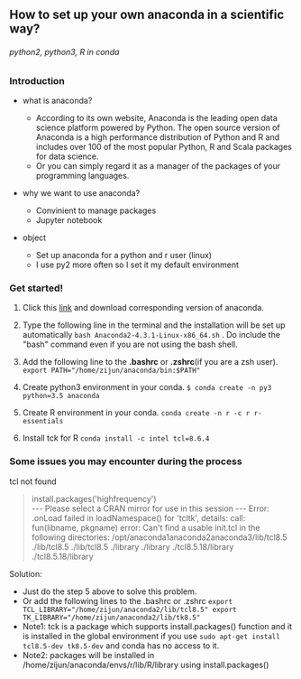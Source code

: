 ## How to set up your own anaconda in a scientific way?

###### python2, python3, R in conda

### Introduction

* what is anaconda?

  - According to its own website, Anaconda is the leading open data science platform powered by Python. The open source version of Anaconda is a high performance distribution of Python and R and includes over 100 of the most popular Python, R and Scala packages for data science.
  - Or you can simply regard it as a manager of the packages of your programming languages.

* why we want to use anaconda?

  - Convinient to manage packages
  - Jupyter notebook
 
* object
  - Set up anaconda for a python and r user (linux)
  - I use py2 more often so I set it my default environment

### Get started!

1. Click this [link](https://www.continuum.io/downloads) and download corresponding version of anaconda. 

2. Type the following line in the terminal and the installation will be set up automatically
        ```bash Anaconda2-4.3.1-Linux-x86_64.sh``` . 
    Do include the "bash" command even if you are not using the bash shell.

3. Add the following line to the **.bashrc** or **.zshrc**(if you are a zsh user).
        ```export PATH="/home/zijun/anaconda/bin:$PATH"```

4. Create python3 environment in your conda. 
        ```$ conda create -n py3 python=3.5 anaconda```

5. Create R environment in your conda.
        ```conda create -n r -c r r-essentials```
        
6. Install tck for R
        ```conda install -c intel tcl=8.6.4```

### Some issues you may encounter during the process

tcl not found

> install.packages('highfrequency')  
--- Please select a CRAN mirror for use in this session ---
Error: .onLoad failed in loadNamespace() for 'tcltk', details:
call: fun(libname, pkgname)
error: Can't find a usable init.tcl in the following directories: 
/opt/anaconda1anaconda2anaconda3/lib/tcl8.5 ./lib/tcl8.5 ./lib/tcl8.5 ./library ./library ./tcl8.5.18/library ./tcl8.5.18/library

Solution:
- Just do the step 5 above to solve this problem.
- Or add the following lines to the .bashrc or .zshrc
       ``` export TCL_LIBRARY="/home/zijun/anaconda2/lib/tcl8.5"
           export TK_LIBRARY="/home/zijun/anaconda2/lib/tk8.5" ```
- Note1: tck is a package which supports install.packages() function and it is installed in the global environment if you use ```sudo apt-get install tcl8.5-dev tk8.5-dev``` and conda has no access to it. 
- Note2: packages will be installed in /home/zijun/anaconda/envs/r/lib/R/library using install.packages()
              
              



